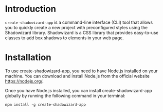 # Introduction

`create-shadowizard-app` is a command-line interface (CLI) tool that allows you to quickly create a new project with preconfigured styles using the Shadowizard library. Shadowizard is a CSS library that provides easy-to-use classes to add box shadows to elements in your web page.

# Installation
To use create-shadowizard-app, you need to have Node.js installed on your machine. You can download and install Node.js from the official website https://nodejs.org/.

Once you have Node.js installed, you can install create-shadowizard-app globally by running the following command in your terminal:

```
npm install -g create-shadowizard-app
```
